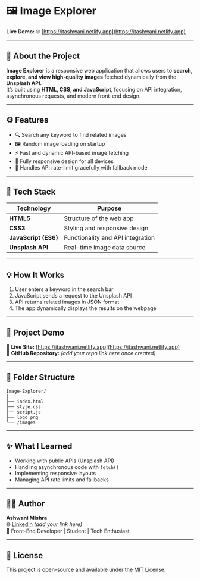 # 🖼️ Image Explorer

**Live Demo:** 🌐 [https://itashwani.netlify.app](https://itashwani.netlify.app)

---

## 📖 About the Project

**Image Explorer** is a responsive web application that allows users to **search, explore, and view high-quality images** fetched dynamically from the **Unsplash API**.  
It’s built using **HTML, CSS, and JavaScript**, focusing on API integration, asynchronous requests, and modern front-end design.

---

## ⚙️ Features

- 🔍 Search any keyword to find related images  
- 🖼️ Random image loading on startup  
- ⚡ Fast and dynamic API-based image fetching  
- 📱 Fully responsive design for all devices  
- 🚫 Handles API rate-limit gracefully with fallback mode  

---

## 🧠 Tech Stack

| Technology | Purpose |
|-------------|----------|
| **HTML5** | Structure of the web app |
| **CSS3** | Styling and responsive design |
| **JavaScript (ES6)** | Functionality and API integration |
| **Unsplash API** | Real-time image data source |

---

## 💡 How It Works

1. User enters a keyword in the search bar  
2. JavaScript sends a request to the Unsplash API  
3. API returns related images in JSON format  
4. The app dynamically displays the results on the webpage  

---

## 🚀 Project Demo

🔗 **Live Site:** [https://itashwani.netlify.app](https://itashwani.netlify.app)  
📸 **GitHub Repository:** *(add your repo link here once created)*  

---

## 🧩 Folder Structure
```
Image-Explorer/
│
├── index.html
├── style.css
├── script.js
├── logo.png
└── /images
```

---

## ✨ What I Learned

- Working with public APIs (Unsplash API)  
- Handling asynchronous code with `fetch()`  
- Implementing responsive layouts  
- Managing API rate limits and fallbacks  

---

## 🧑‍💻 Author

**Ashwani Mishra**  
🌐 [LinkedIn](https://linkedin.com/in/) *(add your link here)*  
💼 Front-End Developer | Student | Tech Enthusiast  

---

## 📜 License

This project is open-source and available under the [MIT License](LICENSE).
